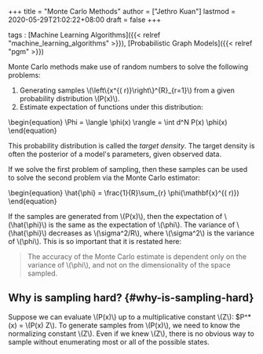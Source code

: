 +++
title = "Monte Carlo Methods"
author = ["Jethro Kuan"]
lastmod = 2020-05-29T21:02:22+08:00
draft = false
+++

tags
: [Machine Learning Algorithms]({{< relref "machine_learning_algorithms" >}}), [Probabilistic Graph Models]({{< relref "pgm" >}})

Monte Carlo methods make use of random numbers to solve the following
problems:

1.  Generating samples \\(\left\\{x^{( r)}\right\\}^{R}\_{r=1}\\) from a given
    probability distribution \\(P(x)\\).
2.  Estimate expectation of functions under this distribution:

\begin{equation}
\Phi = \langle \phi(x) \rangle = \int d^N P(x) \phi(x)
\end{equation}

This probability distribution is called the _target density_. The
target density is often the posterior of a model's parameters, given
observed data.

If we solve the first problem of sampling, then these samples can be
used to solve the second problem via the Monte Carlo estimator:

\begin{equation}
\hat{\phi} = \frac{1}{R}\sum\_{r} \phi(\mathbf{x}^{( r)})
\end{equation}

If the samples are generated from \\(P(x)\\), then the expectation of
\\(\hat{\phi}\\) is the same as the expectation of \\(\phi\\). The variance of
\\(\hat{\phi}\\) decreases as \\(\sigma^2/R\\), where \\(\sigma^2\\) is the
variance of \\(\phi\\). This is so important that it is restated here:

> The accuracy of the Monte Carlo estimate is dependent only on the
> variance of \\(\phi\\), and not on the dimensionality of the space sampled.

## Why is sampling hard? {#why-is-sampling-hard}

Suppose we can evaluate \\(P(x)\\) up to a multiplicative constant \\(Z\\):
\$P^\*(x) = \\(P(x) Z\\). To generate samples from \\(P(x)\\), we need to
know the normalizing constant \\(Z\\). Even if we knew \\(Z\\), there is no
obvious way to sample without enumerating most or all of the possible
states.
